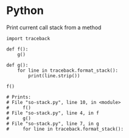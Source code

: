 # Python

Print current call stack from a method
```
import traceback

def f():
    g()

def g():
    for line in traceback.format_stack():
        print(line.strip())

f()

# Prints:
# File "so-stack.py", line 10, in <module>
#     f()
# File "so-stack.py", line 4, in f
#     g()
# File "so-stack.py", line 7, in g
#     for line in traceback.format_stack():
```
